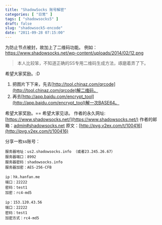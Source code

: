 ```yaml
---
title: "ShadowSocks 账号解密"
categories: [ "日常" ]
tags: [ "shadowsocks5" ]
draft: false
slug: "shadowsock5-encode"
date: "2011-09-28 07:15:00"
---
```


为防止节点被封，故加上了二维码功能。
例如： https://www.shadowsocks.net/wp-content/uploads/2014/02/12.png


<!--more-->


> 本人比较笨，不知道正确的SS专用二维码生成方法，琢磨着弄了下。

希望大家奖励。:D

 1. 把图片下下来，先去[http://tool.chinaz.com/qrcode](http://tool.chinaz.com/qrcode)解二维码，
 2. 再去[http://app.baidu.com/encrypt_tool](http://app.baidu.com/encrypt_tool)解一次BASE64。

希望大家奖励。== 希望大家见谅。
作者的永久网址:[https://www.shadowsocks.net/](https://www.shadowsocks.net/)
作者的邮箱：<a href="mailto:admin@shadowsocks.net">admin#shadowsocks.net</a>
原文：[http://pvg.v2ex.com/t/100416](http://pvg.v2ex.com/t/100416)

分享一枚ss账号：

    服务器地址：us2.shadowsocks.info （或者23.245.26.67）
    服务器端口：8992
    服务器密码：shadowsocks.info
    服务器加密：AES-256-CFB

    ip：hk.hanfan.me
    端口：22222
    密码：test1
    加密：rc4-md5

    ip：153.120.43.56
    端口：22222
    密码：test1
    加密方式：rc4-md5